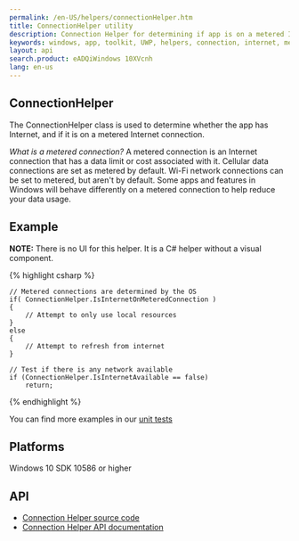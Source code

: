 ```yaml
---
permalink: /en-US/helpers/connectionHelper.htm
title: ConnectionHelper utility 
description: Connection Helper for determining if app is on a metered Internet connection
keywords: windows, app, toolkit, UWP, helpers, connection, internet, metered
layout: api
search.product: eADQiWindows 10XVcnh
lang: en-us
---
```


## ConnectionHelper

The ConnectionHelper class is used to determine whether the app has Internet, and if it is on a metered Internet connection.

_What is a metered connection?_
A metered connection is an Internet connection that has a data limit or cost associated with it. Cellular data connections are set as metered by default. Wi-Fi network connections can be set to metered, but aren't by default. Some apps and features in Windows will behave differently on a metered connection to help reduce your data usage.

## Example

**NOTE:** There is no UI for this helper.  It is a C# helper without a visual component.

{% highlight csharp %}

	// Metered connections are determined by the OS
    if( ConnectionHelper.IsInternetOnMeteredConnection )
    {
        // Attempt to only use local resources
    }
    else
    {
        // Attempt to refresh from internet
    }

	// Test if there is any network available
    if (ConnectionHelper.IsInternetAvailable == false)
        return;

{% endhighlight %}

You can find more examples in our [unit tests](https://github.com/Microsoft/UWPCommunityToolkit/blob/master/UnitTests/Helpers/Test_ConnectionHelper.cs)

## Platforms

Windows 10 SDK 10586 or higher

## API

* [Connection Helper source code](https://github.com/Microsoft/UWPCommunityToolkit/blob/master/Microsoft.Toolkit.Uwp/Helpers/ConnectionHelper.cs)
* [Connection Helper API documentation]({{site.baseurl}}/{{page.lang}}/api/Microsoft_Toolkit_Uwp_ConnectionHelper.htm)
